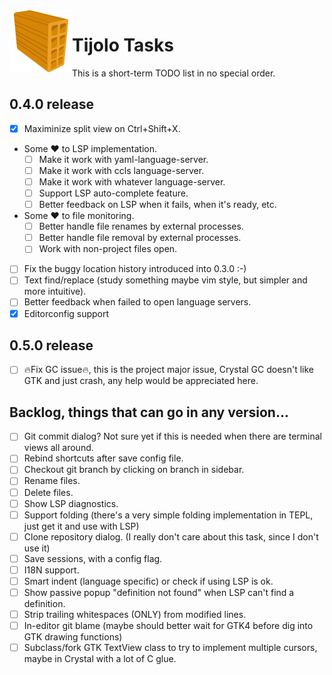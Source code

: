 <img align="left" src="./icons/tijolo.svg" width="100" height="100" />

# Tijolo Tasks

This is a short-term TODO list in no special order.

## 0.4.0 release

- [x] Maximinize split view on Ctrl+Shift+X.
- Some ♥️ to LSP implementation.
  - [ ] Make it work with yaml-language-server.
  - [ ] Make it work with ccls language-server.
  - [ ] Make it work with whatever language-server.
  - [ ] Support LSP auto-complete feature.
  - [ ] Better feedback on LSP when it fails, when it's ready, etc.
- Some ♥️ to file monitoring.
  - [ ] Better handle file renames by external processes.
  - [ ] Better handle file removal by external processes.
  - [ ] Work with non-project files open.
- [ ] Fix the buggy location history introduced into 0.3.0 :-)
- [ ] Text find/replace (study something maybe vim style, but simpler and more intuitive).
- [ ] Better feedback when failed to open language servers.
- [x] Editorconfig support

## 0.5.0 release

- [ ] 🔥️Fix GC issue🔥️, this is the project major issue, Crystal GC doesn't like GTK and just crash, any help would be appreciated here.

## Backlog, things that can go in any version...

- [ ] Git commit dialog? Not sure yet if this is needed when there are terminal views all around.
- [ ] Rebind shortcuts after save config file.
- [ ] Checkout git branch by clicking on branch in sidebar.
- [ ] Rename files.
- [ ] Delete files.
- [ ] Show LSP diagnostics.
- [ ] Support folding (there's a very simple folding implementation in TEPL, just get it and use with LSP)
- [ ] Clone repository dialog. (I really don't care about this task, since I don't use it)
- [ ] Save sessions, with a config flag.
- [ ] I18N support.
- [ ] Smart indent (language specific) or check if using LSP is ok.
- [ ] Show passive popup "definition not found" when LSP can't find a definition.
- [ ] Strip trailing whitespaces (ONLY) from modified lines.
- [ ] In-editor git blame (maybe should better wait for GTK4 before dig into GTK drawing functions)
- [ ] Subclass/fork GTK TextView class to try to implement multiple cursors, maybe in Crystal with a lot of C glue.

